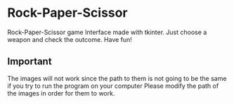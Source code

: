 # Rock-Paper-Scissor
Rock-Paper-Scissor game
Interface made with tkinter.
Just choose a weapon and check the outcome.
Have fun!
## Important ##
The images will not work since the path to them is not going to be the same if you try to run the program on your computer
Please modify the path of the images in order for them to work.
